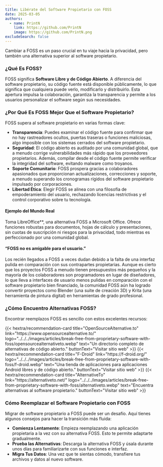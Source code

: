 ```yaml
---
title: Libérate del Software Propietario con FOSS
date: 2025-03-05
authors:
  - name: PrintN
    link: https://github.com/PrintN
    image: https://github.com/PrintN.png
excludeSearch: false
---
```

Cambiar a FOSS es un paso crucial en tu viaje hacia la privacidad, pero también una alternativa superior al software propietario.

### ¿Qué Es FOSS?
FOSS significa **Software Libre y de Código Abierto**. A diferencia del software propietario, su código fuente está disponible públicamente, lo que significa que cualquiera puede verlo, modificarlo y distribuirlo. Esta apertura impulsa la colaboración, garantiza la transparencia y permite a los usuarios personalizar el software según sus necesidades.

### ¿Por Qué Es FOSS Mejor Que el Software Propietario?
FOSS supera al software propietario en varias formas clave:
- **Transparencia**: Puedes examinar el código fuente para confirmar que no hay rastreadores ocultos, puertas traseras o funciones maliciosas, algo imposible con los sistemas cerrados del software propietario.
- **Seguridad**: El código abierto es auditado por una comunidad global, que a menudo corrige vulnerabilidades más rápido que los proveedores propietarios. Además, compilar desde el código fuente permite verificar la integridad del software, evitando malware como troyanos.
- **Soporte Comunitario**: FOSS prospera gracias a colaboradores apasionados que proporcionan actualizaciones, correcciones y soporte, a menudo superando los cronogramas rígidos del software propietario impulsado por corporaciones.
- **Libertad Ética**: Elegir FOSS se alinea con una filosofía de empoderamiento del usuario, rechazando licencias restrictivas y el control corporativo sobre tu tecnología.

#### Ejemplo del Mundo Real
Toma LibreOffice**, una alternativa FOSS a Microsoft Office. Ofrece funciones robustas para documentos, hojas de cálculo y presentaciones, sin cuotas de suscripción ni riesgos para la privacidad, todo mientras es perfeccionado por una comunidad global.

#### “FOSS no es amigable para el usuario.”
Los recién llegados a FOSS a veces dudan debido a la falta de una interfaz pulida en comparación con sus contrapartes propietarias. Aunque es cierto que los proyectos FOSS a menudo tienen presupuestos más pequeños y la mayoría de los colaboradores son programadores en lugar de diseñadores, lo que lleva a interfaces de usuario menos pulidas en comparación con el software propietario bien financiado, la comunidad FOSS aún ha logrado convertir proyectos como Blender (una suite de creación 3D) y Krita (una herramienta de pintura digital) en herramientas de grado profesional.

### ¿Cómo Encuentro Alternativas FOSS?
Encontrar reemplazos FOSS es sencillo con estos excelentes recursos:
<div class="recommendations">
  <div class="grid">
    {{< hextra/recommendation-card title="OpenSourceAlternative.to" link="https://www.opensourcealternative.to/" logo="../../../images/articles/break-free-from-proprietary-software-with-foss/opensourcealternativeto.webp" text="Un directorio completo de alternativas de código abierto." buttonText="Visitar sitio web" >}}
    {{< hextra/recommendation-card title="F-Droid" link="https://f-droid.org/" logo="../../../images/articles/break-free-from-proprietary-software-with-foss/f-droid.webp" text="Una tienda de aplicaciones para aplicaciones Android libres y de código abierto." buttonText="Visitar sitio web" >}}
    {{< hextra/recommendation-card title="AlternativeTo" link="https://alternativeto.net/" logo="../../../images/articles/break-free-from-proprietary-software-with-foss/alternativeto.webp" text="Encuentra alternativas al software propietario." buttonText="Visitar sitio web" >}}
  </div>
</div>

### Cómo Reemplazar el Software Propietario con FOSS
Migrar de software propietario a FOSS puede ser un desafío. Aquí tienes algunos consejos para hacer la transición más fluida:
- **Comienza Lentamente**: Empieza reemplazando una aplicación propietaria a la vez con su alternativa FOSS. Esto te permite adaptarte gradualmente.
- **Prueba las Alternativas**: Descarga la alternativa FOSS y úsala durante unos días para familiarizarte con sus funciones e interfaz.
- **Migra Tus Datos**: Una vez que te sientas cómodo, transfiere tus archivos y datos al nuevo software.